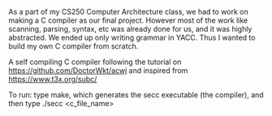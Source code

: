 As a part of my CS250 Computer Architecture class, we had to work on making a C compiler as our final project. However most of the work like scanning, parsing, syntax, etc was already done for us, and it was highly abstracted. We ended up only writing grammar in YACC. Thus I wanted to build my own C compiler from scratch.

A self compiling C compiler following the tutorial on https://github.com/DoctorWkt/acwj and inspired from https://www.t3x.org/subc/

To run: type make, which generates the secc executable (the compiler), and then type ./secc <c_file_name>
